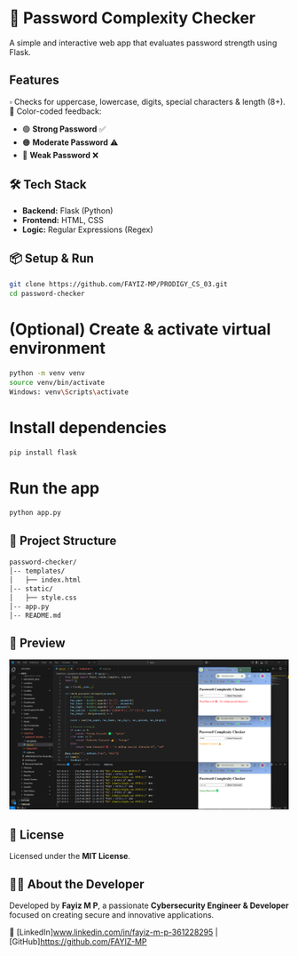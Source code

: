 # 🔐 Password Complexity Checker

A simple and interactive web app that evaluates password strength using Flask.

## Features
▫️ Checks for uppercase, lowercase, digits, special characters & length (8+).
🎨 Color-coded feedback:
   - 🟢 **Strong Password** ✅
   - 🟠 **Moderate Password** ⚠️
   - 🔴 **Weak Password** ❌


## 🛠 Tech Stack
- **Backend:** Flask (Python)
- **Frontend:** HTML, CSS
- **Logic:** Regular Expressions (Regex)

## 📦 Setup & Run
```bash
git clone https://github.com/FAYIZ-MP/PRODIGY_CS_03.git
cd password-checker
```

# (Optional) Create & activate virtual environment
```bash
python -m venv venv
source venv/bin/activate
Windows: venv\Scripts\activate

```

# Install dependencies
```bash
pip install flask
```
# Run the app
```bash
python app.py
```

## 📂 Project Structure
```
password-checker/
│-- templates/
│   ├── index.html
│-- static/
│   ├── style.css
│-- app.py
│-- README.md
```

## 📸 Preview
![Screenshot](Screenshot121252.png)

## 📜 License
Licensed under the **MIT License**.

## 👨‍💻 About the Developer
Developed by **Fayiz M P**, a passionate **Cybersecurity Engineer & Developer** focused on creating secure and innovative applications.

🔗 [LinkedIn]www.linkedin.com/in/fayiz-m-p-361228295 | [GitHub]https://github.com/FAYIZ-MP
